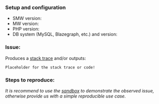 ### Setup and configuration

- SMW version:
- MW version:
- PHP version:
- DB system (MySQL, Blazegraph, etc.) and version:

### Issue:

Produces a [stack trace](https://www.semantic-mediawiki.org/wiki/Help:Identifying_bugs) and/or outputs:

```
Placeholder for the stack trace or code!
```

### Steps to reproduce:
_It is recommend to use the [sandbox](https://sandbox.semantic-mediawiki.org) to demonstrate the observed issue, otherwise provide us with a simple reproducible use case._
